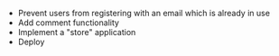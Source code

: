 - Prevent users from registering with an email which is already in use
- Add comment functionality
- Implement a "store" application
- Deploy